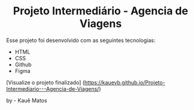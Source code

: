 <h1
align="center"> Projeto Intermediário - Agencia de Viagens </h1>

Esse projeto foi desenvolvido com as seguintes tecnologias:
- HTML
- CSS
- Github
- Figma

[Visualize o projeto finalizado] (https://kauevb.github.io/Projeto-Intermediario---Agencia-de-Viagens/)




by - Kauê Matos
